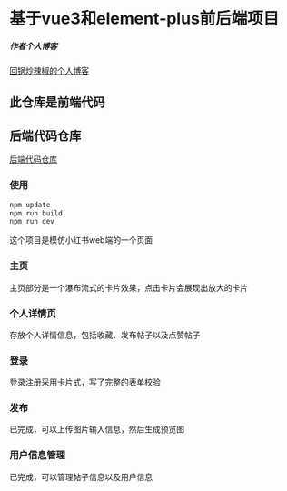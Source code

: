 


# 基于vue3和element-plus前后端项目
##### 作者个人博客
[回锅炒辣椒的个人博客](https://www.xsblog.site/)
## 此仓库是前端代码

## 后端代码仓库
[后端代码仓库](https://github.com/xishandong/Django_Server_redbook)

### 使用

``` bash
npm update
npm run build
npm run dev
```

这个项目是模仿小红书web端的一个页面

### 主页

主页部分是一个瀑布流式的卡片效果，点击卡片会展现出放大的卡片

### 个人详情页

存放个人详情信息，包括收藏、发布帖子以及点赞帖子

### 登录

登录注册采用卡片式，写了完整的表单校验

### 发布

已完成，可以上传图片输入信息，然后生成预览图

### 用户信息管理

已完成，可以管理帖子信息以及用户信息
